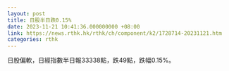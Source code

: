 ```yaml
---
layout: post
title: 日股半日跌0.15%
date: 2023-11-21 10:41:36.000000000 +08:00
link: https://news.rthk.hk/rthk/ch/component/k2/1728714-20231121.htm
categories: rthk
---
```


日股偏軟，日經指數半日報33338點，跌49點，跌幅0.15%。
